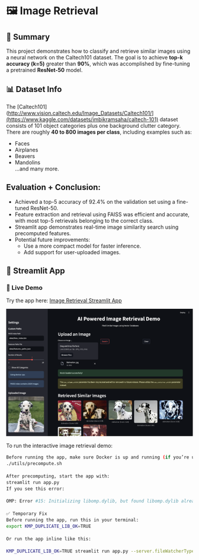 # 🖼️ Image Retrieval


## 📄 Summary

This project demonstrates how to classify and retrieve similar images using a neural network on the Caltech101 dataset. The goal is to achieve **top-k accuracy (k=5)** greater than **90%**, which was accomplished by fine-tuning a pretrained **ResNet-50** model.


## 📊 Dataset Info

The [Caltech101](http://www.vision.caltech.edu/Image_Datasets/Caltech101/](https://www.kaggle.com/datasets/imbikramsaha/caltech-101) dataset consists of 101 object categories plus one background clutter category. There are roughly **40 to 800 images per class**, including examples such as:

- Faces
- Airplanes
- Beavers
- Mandolins  
…and many more.

## Evaluation + Conclusion:
* Achieved a top-5 accuracy of 92.4% on the validation set using a fine-tuned ResNet-50.
* Feature extraction and retrieval using FAISS was efficient and accurate, with most top-5 retrievals belonging to the correct class.
* Streamlit app demonstrates real-time image similarity search using precomputed features.
* Potential future improvements:
    * Use a more compact model for faster inference.
    * Add support for user-uploaded images.


## 🚀 Streamlit App
### 🔗 Live Demo

Try the app here: [Image Retrieval Streamlit App]()

![Demo Screenshot](web-app.png)


To run the interactive image retrieval demo:

```bash
Before running the app, make sure Docker is up and running (if you’re using Docker for your environment). Then, run the following to precompute features:
./utils/precompute.sh

After precomputing, start the app with:
streamlit run app.py
If you see this error:

OMP: Error #15: Initializing libomp.dylib, but found libomp.dylib already initialized.

✅ Temporary Fix
Before running the app, run this in your terminal:
export KMP_DUPLICATE_LIB_OK=TRUE

Or run the app inline like this:

KMP_DUPLICATE_LIB_OK=TRUE streamlit run app.py --server.fileWatcherType none

